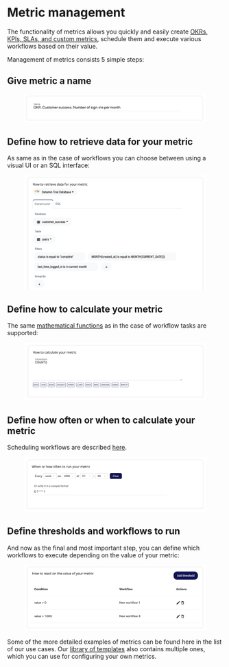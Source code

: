 # Metric management

The functionality of metrics allows you quickly and easily create [OKRs, KPIs, SLAs, and custom metrics](../use-cases-examples-templates/okrs-and-custom-metrics.md), schedule them and execute various workflows based on their value.

Management of metrics consists 5 simple steps:

## Give metric a name

<figure><img src="../.gitbook/assets/Screenshot 2023-01-15 at 22.12.49.png" alt=""><figcaption></figcaption></figure>

## Define how to retrieve data for your metric

As same as in the case of workflows you can choose between using a visual UI or an SQL interface:

<figure><img src="../.gitbook/assets/Screenshot 2023-01-15 at 22.13.02.png" alt=""><figcaption></figcaption></figure>

## Define how to calculate your metric

The same [mathematical functions](../workflows/tasks-ip/mathematical-functions.md) as in the case of workflow tasks are supported:

<figure><img src="../.gitbook/assets/Screenshot 2023-01-15 at 22.13.19.png" alt=""><figcaption></figcaption></figure>

## Define how often or when to calculate your metric

Scheduling workflows are described [here](../workflows/running-and-scheduling-workflows.md#automatically-by-a-schedule).

<figure><img src="../.gitbook/assets/Screenshot 2023-01-15 at 22.13.38.png" alt=""><figcaption></figcaption></figure>

## Define thresholds and workflows to run

And now as the final and most important step, you can define which workflows to execute depending on the value of your metric:

<figure><img src="../.gitbook/assets/Screenshot 2023-01-15 at 22.14.06.png" alt=""><figcaption></figcaption></figure>

Some of the more detailed examples of metrics can be found here in the list of our use cases. Our [library of templates](../workflows/library-of-templates.md) also contains multiple ones, which you can use for configuring your own metrics.
